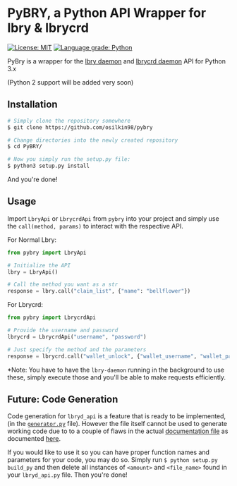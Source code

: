 # PyBRY, a Python API Wrapper for lbry & lbrycrd

[![License: MIT](https://img.shields.io/badge/License-MIT-yellow.svg)](https://opensource.org/licenses/MIT)
[![Language grade: Python](https://img.shields.io/lgtm/grade/python/b/osilkin98/pybry.svg?logo=lgtm&logoWidth=18)](https://lgtm.com/projects/b/osilkin98/pybry/context:python)

PyBry is a wrapper for the [lbry daemon](https://github.com/lbryio/lbry) and 
[lbrycrd daemon](https://github.com/lbryio/lbrycrd) API for Python 3.x

(Python 2 support will be added very soon)

## Installation
```bash
# Simply clone the repository somewhere
$ git clone https://github.com/osilkin98/pybry

# Change directories into the newly created repository
$ cd PyBRY/

# Now you simply run the setup.py file:
$ python3 setup.py install
```

And you're done!


## Usage

Import `LbryApi` or `LbrycrdApi` from `pybry` into your project and simply use the 
`call(method, params)` to interact with the respective API.


For Normal Lbry:

```python
from pybry import LbryApi

# Initialize the API
lbry = LbryApi()

# Call the method you want as a str
response = lbry.call("claim_list", {"name": "bellflower"})
```

For Lbrycrd:
```python
from pybry import LbrycrdApi

# Provide the username and password
lbrycrd = LbrycrdApi("username", "password")

# Just specify the method and the parameters
response = lbrycrd.call("wallet_unlock", {"wallet_username", "wallet_password"})

```
*Note: You have to have the `lbry-daemon` running in the background to use these, simply execute those and 
you'll be able to make requests efficiently.

## Future: Code Generation
Code generation for `lbryd_api` is a feature that is ready to be implemented,
 (in the [`generator.py`](generator.py) file).
However the file itself cannot be used to generate working code due to to a couple of flaws in the actual
[documentation file](https://github.com/lbryio/lbry/blob/master/docs/api.json) as 
documented [here](https://github.com/lbryio/lbry/pull/1469). 

If you would like to use it so you can have
proper function names and parameters for your code, you may do so. Simply run 
`$ python setup.py build_py` and then delete all instances of `<amount>` and `<file_name>` found in 
your `lbryd_api.py` file. Then you're done!